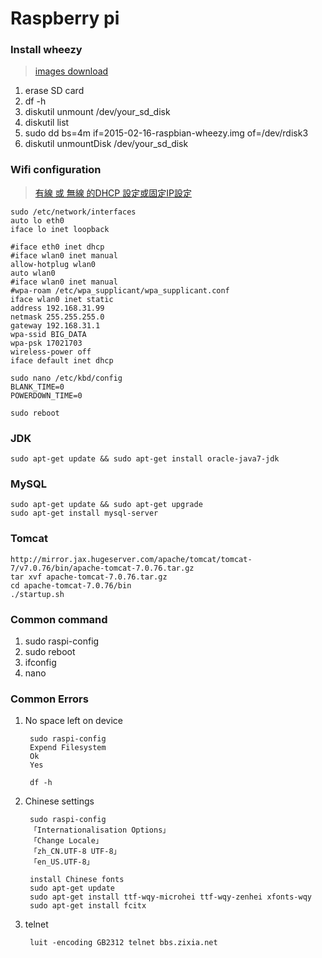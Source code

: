 # Raspberry pi

### Install wheezy

> [images download](http://downloads.raspberrypi.org/raspbian/images/)

1. erase SD card
2. df -h
3. diskutil unmount /dev/your_sd_disk
4. diskutil list
5. sudo dd bs=4m if=2015-02-16-raspbian-wheezy.img of=/dev/rdisk3
6. diskutil unmountDisk /dev/your_sd_disk

### Wifi configuration

> [有線 或 無線 的DHCP 設定或固定IP設定](https://sites.google.com/site/raspberypishare0918/home/di-yi-ci-qi-dong/1-6-you-xian-huo-wu-xian-dedhcp)

```
sudo /etc/network/interfaces
auto lo eth0
iface lo inet loopback

#iface eth0 inet dhcp
#iface wlan0 inet manual
allow-hotplug wlan0
auto wlan0
#iface wlan0 inet manual 
#wpa-roam /etc/wpa_supplicant/wpa_supplicant.conf 
iface wlan0 inet static 
address 192.168.31.99 
netmask 255.255.255.0 
gateway 192.168.31.1 
wpa-ssid BIG_DATA 
wpa-psk 17021703
wireless-power off
iface default inet dhcp

sudo nano /etc/kbd/config 
BLANK_TIME=0 
POWERDOWN_TIME=0 

sudo reboot
```

### JDK

    sudo apt-get update && sudo apt-get install oracle-java7-jdk

### MySQL

    sudo apt-get update && sudo apt-get upgrade
    sudo apt-get install mysql-server

### Tomcat

    http://mirror.jax.hugeserver.com/apache/tomcat/tomcat-7/v7.0.76/bin/apache-tomcat-7.0.76.tar.gz
    tar xvf apache-tomcat-7.0.76.tar.gz
    cd apache-tomcat-7.0.76/bin
    ./startup.sh
    
### Common command
1. sudo raspi-config
2. sudo reboot
3. ifconfig
4. nano    

### Common Errors
1. No space left on device

	    sudo raspi-config
	    Expend Filesystem
	    Ok
	    Yes

		df -h
2. Chinese settings
		
		sudo raspi-config	
		「Internationalisation Options」
		「Change Locale」
		「zh_CN.UTF-8 UTF-8」
		「en_US.UTF-8」

		install Chinese fonts
		sudo apt-get update
		sudo apt-get install ttf-wqy-microhei ttf-wqy-zenhei xfonts-wqy
		sudo apt-get install fcitx
		
3. telnet
		
		luit -encoding GB2312 telnet bbs.zixia.net